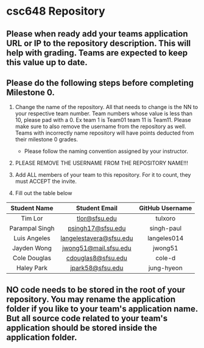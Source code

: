 # csc648 Repository

## Please when ready add your teams application URL or IP to the repository description. This will help with grading. Teams are expected to keep this value up to date.

## Please do the following steps before completing Milestone 0.
1. Change the name of the repository. All that needs to change is the NN to your respective team number. Team numbers whose value is less than 10, please pad with a 0. Ex team 1 is Team01 team 11 is Team11. Please make sure to also remove the username from the repository as well. Teams with incorrectly name repository will have points deducted from their milestone 0 grades.
      - Please follow the naming convention assigned by your instructor.

1. PLEASE REMOVE THE USERNAME FROM THE REPOSITORY NAME!!!

2. Add ALL members of your team to this repository. For it to count, they must ACCEPT the invite.

3. Fill out the table below


| Student Name | Student Email | GitHub Username |
|    :---:     |     :---:     |     :---:       |
| Tim Lor      | tlor@sfsu.edu | tulxoro         |
| Parampal Singh|psingh17@sfsu.edu| singh-paul   |
| Luis Angeles   | langelestavera@sfsu.edu  | langeles014    |
| Jayden Wong  | jwong51@mail.sfsu.edu        | jwong51                |
| Cole Douglas | cdouglas8@sfsu.edu    |   cole-d    |
| Haley Park  | jpark58@sfsu.edu  | jung-hyeon |

## NO code needs to be stored in the root of your repository. You may rename the application folder if you like to your team's application name. But all source code related to your team's application should be stored inside the application folder.
